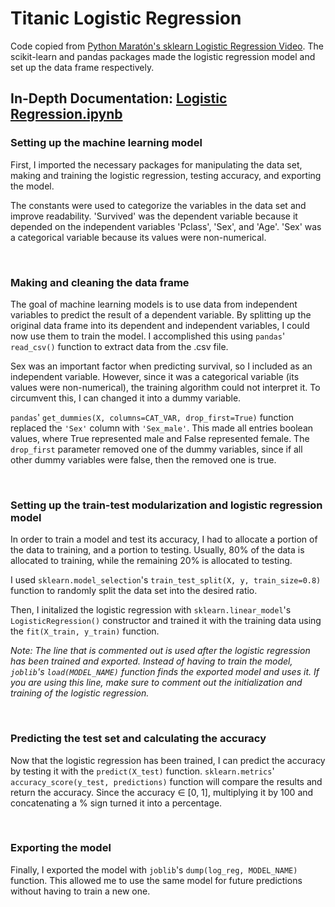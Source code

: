 # Titanic Logistic Regression

Code copied from [Python Maratón's sklearn Logistic Regression Video](https://www.youtube.com/watch?v=VK6v9Ure8Lk). The scikit-learn and pandas packages made the logistic regression model and set up the data frame respectively.

## In-Depth Documentation: [Logistic Regression.ipynb](/Titanic%20Logistic%20Regression/Logistic%20Regression.ipynb)

### Setting up the machine learning model

First, I imported the necessary packages for manipulating the data set, making and training the logistic regression, testing accuracy, and exporting the model.

The constants were used to categorize the variables in the data set and improve readability. 'Survived' was the dependent variable because it depended on the independent variables 'Pclass', 'Sex', and 'Age'. 'Sex' was a categorical variable because its values were non-numerical.

<br>

### Making and cleaning the data frame

The goal of machine learning models is to use data from independent variables to predict the result of a dependent variable. By splitting up the original data frame into its dependent and independent variables, I could now use them to train the model. I accomplished this using `pandas`' `read_csv()` function to extract data from the .csv file.

Sex was an important factor when predicting survival, so I included as an independent variable. However, since it was a categorical variable (its values were non-numerical), the training algorithm could not interpret it. To circumvent this, I can changed it into a dummy variable.

`pandas`' `get_dummies(X, columns=CAT_VAR, drop_first=True)` function replaced the `'Sex'` column with `'Sex_male'`. This made all entries boolean values, where True represented male and False represented female. The `drop_first` parameter removed one of the dummy variables, since if all other dummy variables were false, then the removed one is true.

<br>

### Setting up the train-test modularization and logistic regression model

In order to train a model and test its accuracy, I had to allocate a portion of the data to training, and a portion to testing. Usually, 80% of the data is allocated to training, while the remaining 20% is allocated to testing.

I used `sklearn.model_selection`'s `train_test_split(X, y, train_size=0.8)` function to randomly split the data set into the desired ratio.

Then, I initalized the logistic regression with `sklearn.linear_model`'s `LogisticRegression()` constructor and trained it with the training data using the `fit(X_train, y_train)` function.

*Note: The line that is commented out is used after the logistic regression has been trained and exported. Instead of having to train the model, `joblib`'s `load(MODEL_NAME)` function finds the exported model and uses it. If you are using this line, make sure to comment out the initialization and training of the logistic regression.*

<br>

### Predicting the test set and calculating the accuracy

Now that the logistic regression has been trained, I can predict the accuracy by testing it with the `predict(X_test)` function. `sklearn.metrics`' `accuracy_score(y_test, predictions)` function will compare the results and return the accuracy. Since the accuracy ∈ [0, 1], multiplying it by 100 and concatenating a % sign turned it into a percentage.

<br>

### Exporting the model

Finally, I exported the model with `joblib`'s `dump(log_reg, MODEL_NAME)` function. This allowed me to use the same model for future predictions without having to train a new one.
